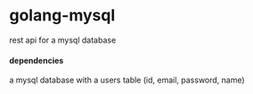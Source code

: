 # golang-mysql

rest api for a mysql database

#### dependencies

a mysql database with a users table (id, email, password, name)